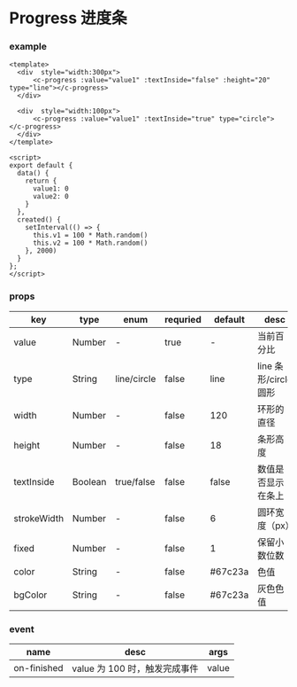 # Progress 进度条


### example
```
<template>
  <div  style="width:300px">
      <c-progress :value="value1" :textInside="false" :height="20" type="line"></c-progress>
  </div>

  <div  style="width:100px">
      <c-progress :value="value1" :textInside="true" type="circle"></c-progress>
  </div>
</template>

<script>
export default {
  data() {
    return {
      value1: 0
      value2: 0
    }
  },
  created() {
    setInterval(() => {
      this.v1 = 100 * Math.random()
      this.v2 = 100 * Math.random()
    }, 2000)
  }
};
</script>
```

### props

| key         | type    | enum        | requried | default | desc                  |
| ----------- | ------- | ----------- | -------- | ------- | --------------------- |
| value       | Number  | -           | true     | -       | 当前百分比            |
| type        | String  | line/circle | false    | line    | line 条形/circle 圆形 |
| width       | Number  | -           | false    | 120     | 环形的直径            |
| height      | Number  | -           | false    | 18      | 条形高度              |
| textInside  | Boolean | true/false  | false    | false   | 数值是否显示在条上    |
| strokeWidth | Number  | -           | false    | 6       | 圆环宽度（px）        |
| fixed       | Number  | -           | false    | 1       | 保留小数位数          |
| color       | String  | -           | false    | #67c23a | 色值                  |
| bgColor     | String  | -           | false    | #67c23a | 灰色色值              |

### event

| name        | desc                          | args  |
| ----------- | ----------------------------- | ----- |
| on-finished | value 为 100 时，触发完成事件 | value |
